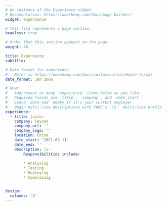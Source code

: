 ```yaml
---
# An instance of the Experience widget.
# Documentation: https://wowchemy.com/docs/page-builder/
widget: experience

# This file represents a page section.
headless: true

# Order that this section appears on the page.
weight: 40

title: Experience
subtitle:

# Date format for experience
#   Refer to https://wowchemy.com/docs/customization/#date-format
date_format: Jan 2006

# Опыт.
#   Add/remove as many `experience` items below as you like.
#   Required fields are `title`, `company`, and `date_start`.
#   Leave `date_end` empty if it's your current employer.
#   Begin multi-line descriptions with YAML's `|2-` multi-line prefix.
experience:
  - title: junior
    company: Teyvat
    company_url: ''
    company_logo: ''
    location: China
    date_start: '2021-03-11'
    date_end: ''
    description: |2-
        Responsibilities include:
        
        * Analysing
        * Testing
        * Deploying
        * Complainig


design:
  columns: '2'
---
```

